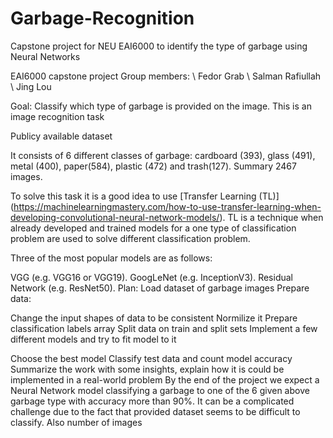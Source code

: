 # Garbage-Recognition
Capstone project for NEU EAI6000 to identify the type of garbage using Neural Networks

EAI6000 capstone project
Group members: \ Fedor Grab \ Salman Rafiullah \ Jing Lou

Goal:
Classify which type of garbage is provided on the image. This is an image recognition task

Publicy available dataset

It consists of 6 different classes of garbage: cardboard (393), glass (491), metal (400), paper(584), plastic (472) and trash(127). Summary 2467 images.

To solve this task it is a good idea to use [Transfer Learning (TL)] (https://machinelearningmastery.com/how-to-use-transfer-learning-when-developing-convolutional-neural-network-models/). TL is a technique when already developed and trained models for a one type of classification problem are used to solve different classification problem.

Three of the most popular models are as follows:

VGG (e.g. VGG16 or VGG19).
GoogLeNet (e.g. InceptionV3).
Residual Network (e.g. ResNet50).
Plan:
Load dataset of garbage images
Prepare data:

Change the input shapes of data to be consistent
Normilize it
Prepare classification labels array
Split data on train and split sets
Implement a few different models and try to fit model to it

Choose the best model
Classify test data and count model accuracy
Summarize the work with some insights, explain how it is could be implemented in a real-world problem
By the end of the project we expect a Neural Network model classifying a garbage to one of the 6 given above garbage type with accuracy more than 90%. It can be a complicated challenge due to the fact that provided dataset seems to be difficult to classify. Also number of images
